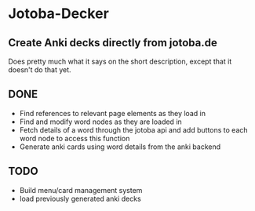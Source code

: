 # Jotoba-Decker
## Create Anki decks directly from jotoba.de

Does pretty much what it says on the short description, except that it doesn't do that yet.

## DONE
- Find references to relevant page elements as they load in
- Find and modify word nodes as they are loaded in
- Fetch details of a word through the jotoba api and add buttons to each word node to access this function
- Generate anki cards using word details from the anki backend

## TODO
- Build menu/card management system
- load previously generated anki decks
